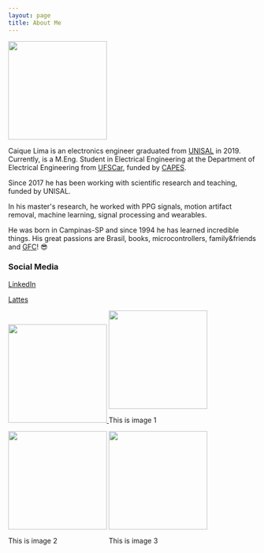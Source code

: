```yaml
---
layout: page
title: About Me
---
```


<!--![Profile picture.](/assets/profile_pic.jpg) 

<img src="https://github.com/ccaique-lima/webpage/blob/0ef2db712d5a7461c19fee08ea24be3f672f6511/assets/profile_pic.jpg"
     width=200px;
     height=auto /> -->
     
<img src="https://raw.githubusercontent.com/ccaique-lima/webpage/gh-pages/assets/profile_pic.jpg" width="200px" height="auto">

Caique Lima is an electronics engineer graduated from [UNISAL](https://unisal.br) in 2019. Currently, is a M.Eng. Student in Electrical Engineering at the Department of Electrical Engineering from [UFSCar](https://www.ufscar.br), funded by [CAPES](https://www.gov.br/capes/pt-br).

Since 2017 he has been working with scientific research and teaching, funded by UNISAL.

In his master's research, he worked with PPG signals, motion artifact removal, machine learning, signal processing and wearables.

He was born in Campinas-SP and since 1994 he has learned incredible things. His great passions are Brasil, books, microcontrollers, family&friends and [GFC](https://www.guaranifc.com.br/)! 😎

### Social Media

[LinkedIn](https://www.linkedin.com/in/caique-lima1/)

[Lattes](http://lattes.cnpq.br/0894764660082882)



<a href="https://pagedart.com">
  <img src="https://raw.githubusercontent.com/ccaique-lima/webpage/gh-pages/assets/profile_pic.jpg" width="200px" height="auto">
</a>


<!DOCTYPE html>
<html>
<head>
  <meta charset=utf-8 />
  <title></title>
  <style>
    div.container {
      display:inline-block;
    }

    p {
      text-align:center;
    }
  </style>
</head>
<body>
  <div class="container">
    <img src="http://placehold.it/350x150" height="200" width="200" />
    <p>This is image 1</p>
  </div>
  <div class="container">
    <img class="middle-img" src="http://placehold.it/350x150"/ height="200" width="200" />
    <p>This is image 2</p>
  </div>
  <div class="container">
    <img src="http://placehold.it/350x150" height="200" width="200" />
    <p>This is image 3</p>
  </div>
</div>
</body>
</html>
